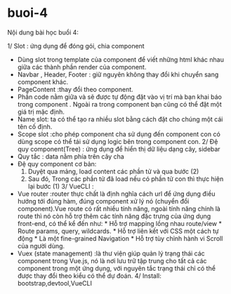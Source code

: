 # buoi-4
Nội dung bài học buổi 4: 

1/ Slot : ứng dụng để đóng gói, chia component
  - Dùng slot trong template của component để viết những html khác nhau giữa các thành phần render của component.
  - Navbar , Header, Footer : giữ nguyên không thay đổi khi chuyển sang component khác.
  - PageContent :thay đổi theo component.
  - Phần code nằm giữa <PageLayout> và </PageLayout> sẽ được tự động đặt vào vị trí mà bạn khai báo <slot/> trong component <PageLayout />. Ngoài ra trong component <PageLayout /> bạn cũng có thể đặt một giá trị mặc định.
  - Name slot: ta có thể tạo ra nhiều slot bằng cách đặt cho chúng một cái tên cố định.
  - Scope slot :cho phép component cha sử dụng đến component con có dùng scope có thể tái sử dụng logic bên trong component con.
2/ Đệ quy component(Tree) : ứng dụng để hiển thị dữ liệu dạng cây, sidebar
   - Quy tắc : data nằm phía trên cây cha
   - Đệ quy component cơ bản:
     1) Duyệt qua mảng, load content các phần tử và qua bước (2)
     2) Sau đó, Trong các phần tử đã load nếu có phần tử con thì thực hiện lại bước (1)
3/ VueCLI :
  - Vue router :router thực chất là định nghĩa cách url để ứng dụng điều hướng tới đúng hàm, đúng component xử lý nó (chuyển đổi component).Vue route có rất nhiều tính năng, ngoài tính năng chính là route thì nó còn hỗ trợ thêm các tính năng đặc trưng của ứng dụng front-end, có thể kể đến như:
           * Hỗ trợ mapping lồng nhau route/view
           * Route params, query, wildcards.
           * Hỗ trợ liên kết với CSS một cách tự động
           * Là một fine-grained Navigation
           * Hỗ trợ tùy chỉnh hành vi Scroll của người dùng.
  - Vuex (state management) :là thư viện giúp quản lý trạng thái các component trong Vue.js, nó là nơi lưu trữ tập trung cho tất cả các component trong một ứng dụng, với nguyên tắc trạng thái chỉ có thể được thay đổi theo kiểu có thể dự đoán.
4/ Install: bootstrap,devtool,VueCLI
